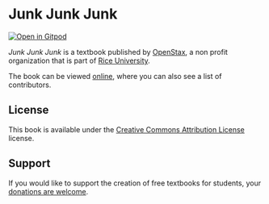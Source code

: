 # Junk Junk Junk

[![Open in Gitpod](https://gitpod.io/button/open-in-gitpod.svg)](https://gitpod.io/from-referrer/)

_Junk Junk Junk_ is a textbook published by [OpenStax](https://openstax.org/), a non profit organization that is part of [Rice University](https://www.rice.edu/).

The book can be viewed [online](https://github.com/cnx-user-books/cnxbook-junk-junk-junk/releases/latest), where you can also see a list of contributors.

## License
This book is available under the [Creative Commons Attribution License](./LICENSE) license.

## Support
If you would like to support the creation of free textbooks for students, your [donations are welcome](https://riceconnect.rice.edu/donation/support-openstax-banner).
